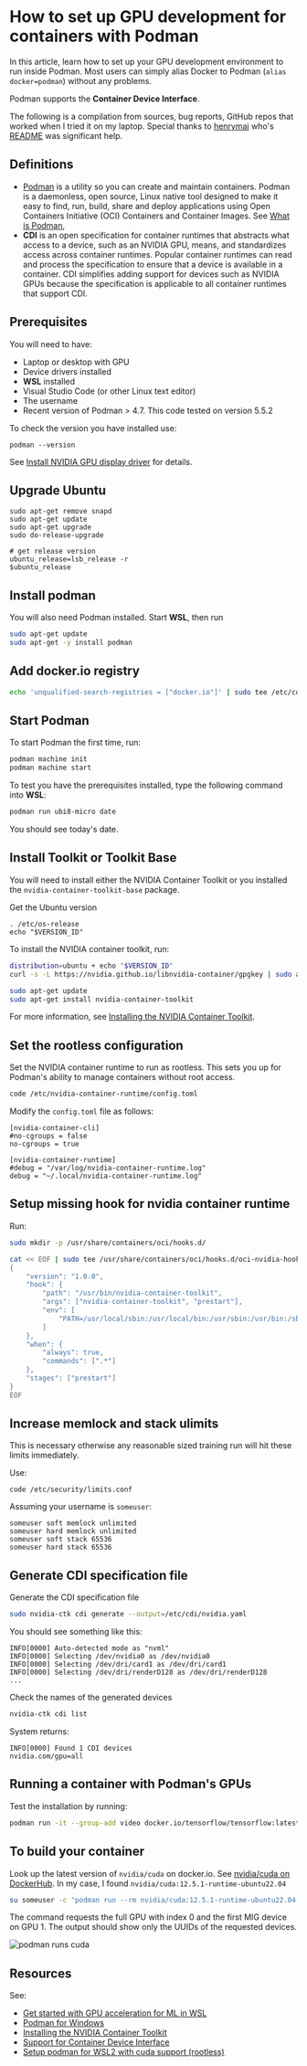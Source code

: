 # How to set up GPU development for containers with Podman

In this article, learn how to set up your GPU development environment to run inside Podman. Most users can simply alias Docker to Podman (`alias docker=podman`) without any problems.

Podman supports the **Container Device Interface**.

The following is a compilation from sources, bug reports, GitHub repos that worked when I tried it on my laptop. Special thanks to [henrymai](https://github.com/henrymai) who's [README](https://github.com/henrymai/podman_wsl2_cuda_rootless?tab=readme-ov-file#setup-podman-for-wsl2-with-cuda-support-rootless) was significant help.

## Definitions

- [Podman](https://podman.io/docs) is a utility so you can create and maintain containers. Podman is a daemonless, open source, Linux native tool designed to make it easy to find, run, build, share and deploy applications using Open Containers Initiative (OCI) Containers and Container Images. See [What is Podman](https://docs.podman.io/en/latest/),
- **CDI** is an open specification for container runtimes that abstracts what access to a device, such as an NVIDIA GPU, means, and standardizes access across container runtimes. Popular container runtimes can read and process the specification to ensure that a device is available in a container. CDI simplifies adding support for devices such as NVIDIA GPUs because the specification is applicable to all container runtimes that support CDI.

## Prerequisites

You will need to have:

- Laptop or desktop with GPU
- Device drivers installed
- **WSL** installed
- Visual Studio Code (or other Linux text editor)
- The username
- Recent version of Podman > 4.7. This code tested on version 5.5.2

To check the version you have installed use:

```
podman --version
```

See [Install NVIDIA GPU display driver](./setupnvidiadriver.md) for details.

## Upgrade Ubuntu

```
sudo apt-get remove snapd
sudo apt-get update
sudo apt-get upgrade
sudo do-release-upgrade

# get release version
ubuntu_release=lsb_release -r
$ubuntu_release
```

## Install podman

You will also need Podman installed. Start **WSL**, then run

```bash
sudo apt-get update
sudo apt-get -y install podman
```

## Add docker.io registry

```bash
echo 'unqualified-search-registries = ["docker.io"]' | sudo tee /etc/containers/registries.conf
```

## Start Podman

To start Podman the first time, run:

```bash
podman machine init
podman machine start
```

To test you have the prerequisites installed, type the following command into **WSL**:

```bash
podman run ubi8-micro date
```

You should see today's date.

## Install Toolkit or Toolkit Base

You will need to install either the NVIDIA Container Toolkit or you installed the `nvidia-container-toolkit-base` package.

Get the Ubuntu version

```
. /etc/os-release
echo "$VERSION_ID"
```

To install the NVIDIA container toolkit, run:

```bash
distribution=ubuntu + echo "$VERSION_ID"
curl -s -L https://nvidia.github.io/libnvidia-container/gpgkey | sudo apt-key add - && curl -s -L https://nvidia.github.io/libnvidia-container/$distribution/libnvidia-container.list | sudo tee /etc/apt/sources.list.d/nvidia-container-toolkit.list

sudo apt-get update
sudo apt-get install nvidia-container-toolkit
```

For more information, see [Installing the NVIDIA Container Toolkit](https://docs.nvidia.com/datacenter/cloud-native/container-toolkit/latest/install-guide.html).

## Set the rootless configuration

Set the NVIDIA container runtime to run as rootless. This sets you up for Podman's ability to manage containers without root access.

```bash
code /etc/nvidia-container-runtime/config.toml
```

Modify the `config.toml` file as follows:

```text
[nvidia-container-cli]
#no-cgroups = false
no-cgroups = true

[nvidia-container-runtime]
#debug = "/var/log/nvidia-container-runtime.log"
debug = "~/.local/nvidia-container-runtime.log"
```

## Setup missing hook for nvidia container runtime

Run:

```bash
sudo mkdir -p /usr/share/containers/oci/hooks.d/

cat << EOF | sudo tee /usr/share/containers/oci/hooks.d/oci-nvidia-hook.json
{
    "version": "1.0.0",
    "hook": {
        "path": "/usr/bin/nvidia-container-toolkit",
        "args": ["nvidia-container-toolkit", "prestart"],
        "env": [
            "PATH=/usr/local/sbin:/usr/local/bin:/usr/sbin:/usr/bin:/sbin:/bin"
        ]
    },
    "when": {
        "always": true,
        "commands": [".*"]
    },
    "stages": ["prestart"]
}
EOF
```

## Increase memlock and stack ulimits

This is necessary otherwise any reasonable sized training run will hit these limits immediately.

Use:

```
code /etc/security/limits.conf
```

Assuming your username is `someuser`:

```text
someuser soft memlock unlimited
someuser hard memlock unlimited
someuser soft stack 65536
someuser hard stack 65536
```

## Generate CDI specification file

Generate the CDI specification file

```bash
sudo nvidia-ctk cdi generate --output=/etc/cdi/nvidia.yaml
```

You should see something like this:

```text
INFO[0000] Auto-detected mode as "nvml"
INFO[0000] Selecting /dev/nvidia0 as /dev/nvidia0
INFO[0000] Selecting /dev/dri/card1 as /dev/dri/card1
INFO[0000] Selecting /dev/dri/renderD128 as /dev/dri/renderD128
...
```

Check the names of the generated devices

```bash
nvidia-ctk cdi list
```

System returns:

```text
INFO[0000] Found 1 CDI devices
nvidia.com/gpu=all
```

## Running a container with Podman's GPUs

Test the installation by running:

```bash
podman run -it --group-add video docker.io/tensorflow/tensorflow:latest-gpu-jupyter nvidia-smi
```

## To build your container

Look up the latest version of `nvidia/cuda` on docker.io. See [nvidia/cuda on DockerHub](https://hub.docker.com/r/nvidia/cuda/tags?page=1&page_size=&ordering=last_updated&name=). In my case, I found `nvidia/cuda:12.5.1-runtime-ubuntu22.04`

```bash
su someuser -c "podman run --rm nvidia/cuda:12.5.1-runtime-ubuntu22.04  nvidia-smi; cat /proc/self/limits"
```

The command requests the full GPU with index 0 and the first MIG device on GPU 1. The output should show only the UUIDs of the requested devices.

![podman runs cuda](../media/podman-runs-cuda.png)

## Resources

See:

- [Get started with GPU acceleration for ML in WSL](https://learn.microsoft.com/en-us/windows/wsl/tutorials/gpu-compute)
- [Podman for Windows](https://github.com/containers/podman/blob/main/docs/tutorials/podman-for-windows.md)
- [Installing the NVIDIA Container Toolkit](https://docs.nvidia.com/datacenter/cloud-native/container-toolkit/latest/install-guide.html)
- [Support for Container Device Interface](https://docs.nvidia.com/datacenter/cloud-native/container-toolkit/latest/cdi-support.html)
- [Setup podman for WSL2 with cuda support (rootless)](https://github.com/henrymai/podman_wsl2_cuda_rootless/blob/master/README.md)

